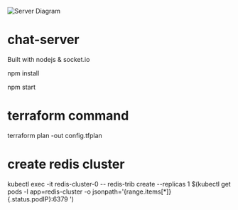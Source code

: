 
![Server Diagram]([/repository/assets/employee.png?raw=true](https://wakuuenterprises.com/wp-content/uploads/2023/11/mail.jpeg) "Chat Server Diagram")

# chat-server
Built with nodejs &amp; socket.io

 npm install
 
 npm start

# terraform command
 terraform plan -out config.tfplan

# create redis cluster
 kubectl exec -it redis-cluster-0 -- redis-trib create --replicas 1 $(kubectl get pods -l app=redis-cluster -o jsonpath='{range.items[*]}{.status.podIP}:6379 ')
